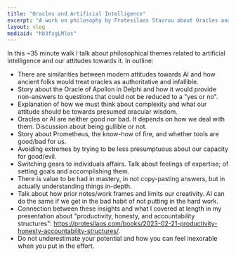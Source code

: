 ```yaml
---
title: "Oracles and Artificial Intelligence"
excerpt: "A work on philosophy by Protesilaos Stavrou about Oracles and Artificial Intelligence."
layout: vlog
mediaid: "hb3fxgLMlos"
---
```


In this ~35 minute walk I talk about philosophical themes related to
artificial intelligence and our attitudes towards it.  In outline:

* There are similarities between modern attitudes towards AI and how
  ancient folks would treat oracles as authoritative and infallible.
* Story about the Oracle of Apollon in Delphi and how it would provide
  non-answers to questions that could not be reduced to a "yes or no".
* Explanation of how we must think about complexity and what our
  attitude should be towards presumed oracular wisdom.
* Oracles or AI are neither good nor bad.  It depends on how we deal
  with them.  Discussion about being gullible or not.
* Story about Prometheus, the know-how of fire, and whether tools are
  good/bad for us.
* Avoiding extremes by trying to be less presumptuous about our
  capacity for good/evil.
* Switching gears to individuals affairs.  Talk about feelings of
  expertise; of setting goals and accomplishing them.
* There is value to be had in mastery, in not copy-pasting answers,
  but in actually understanding things in-depth.
* Talk about how prior notes/work frames and limits our creativity.
  AI can do the same if we get in the bad habit of not putting in the
  hard work.
* Connection between these insights and what I covered at length in my
  presentation about "productivity, honesty, and accountability
  structures":
  <https://protesilaos.com/books/2023-02-21-productivity-honesty-accountability-structures/>.
* Do not underestimate your potential and how you can feel inexorable
  when you put in the effort.

